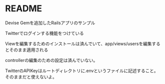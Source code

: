 # README

Devise Gemを追加したRailsアプリのサンプル

Twitterでログインする機能をつけている

Viewを編集するためのインストールは済んでいて、app/views/usersを編集するとそのまま適用される

controllerの編集のための設定は済んでいない。

TwitterのAPIKeyはルートディレクトリに.envというファイルに記述すること。
そのままだと使えないよ。
